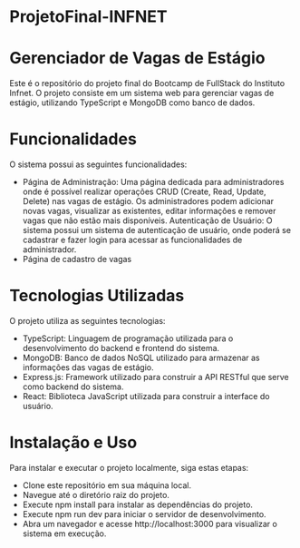 # ProjetoFinal-INFNET

# Gerenciador de Vagas de Estágio
Este é o repositório do projeto final do Bootcamp de FullStack do Instituto Infnet. O projeto consiste em um sistema web para gerenciar vagas de estágio, utilizando TypeScript e MongoDB como banco de dados.

# Funcionalidades
O sistema possui as seguintes funcionalidades:

- Página de Administração: Uma página dedicada para administradores onde é possível realizar operações CRUD (Create, Read, Update, Delete) nas vagas de estágio. Os administradores podem adicionar novas vagas, visualizar as existentes, editar informações e remover vagas que não estão mais disponíveis.
Autenticação de Usuário: O sistema possui um sistema de autenticação de usuário, onde poderá se cadastrar e fazer login para acessar as funcionalidades de administrador.
- Página de cadastro de vagas
  
# Tecnologias Utilizadas
O projeto utiliza as seguintes tecnologias:

- TypeScript: Linguagem de programação utilizada para o desenvolvimento do backend e frontend do sistema.
- MongoDB: Banco de dados NoSQL utilizado para armazenar as informações das vagas de estágio.
- Express.js: Framework utilizado para construir a API RESTful que serve como backend do sistema.
- React: Biblioteca JavaScript utilizada para construir a interface do usuário.

# Instalação e Uso
Para instalar e executar o projeto localmente, siga estas etapas:

- Clone este repositório em sua máquina local.
- Navegue até o diretório raiz do projeto.
- Execute npm install para instalar as dependências do projeto.
- Execute npm run dev para iniciar o servidor de desenvolvimento.
- Abra um navegador e acesse http://localhost:3000 para visualizar o sistema em execução.

